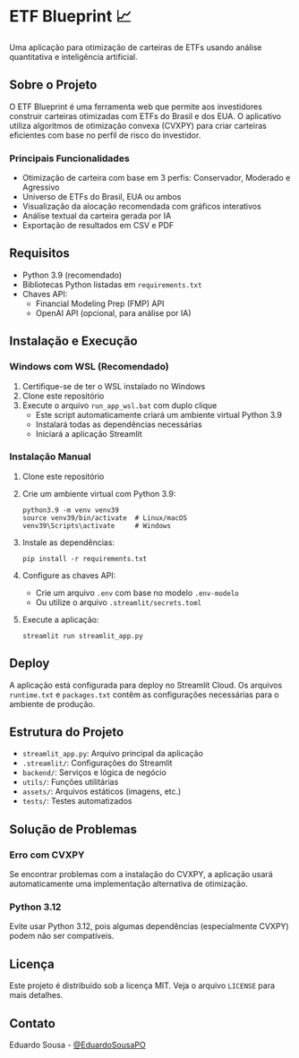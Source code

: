 # ETF Blueprint 📈

Uma aplicação para otimização de carteiras de ETFs usando análise quantitativa e inteligência artificial.

## Sobre o Projeto

O ETF Blueprint é uma ferramenta web que permite aos investidores construir carteiras otimizadas com ETFs do Brasil e dos EUA. O aplicativo utiliza algoritmos de otimização convexa (CVXPY) para criar carteiras eficientes com base no perfil de risco do investidor.

### Principais Funcionalidades

- Otimização de carteira com base em 3 perfis: Conservador, Moderado e Agressivo
- Universo de ETFs do Brasil, EUA ou ambos
- Visualização da alocação recomendada com gráficos interativos
- Análise textual da carteira gerada por IA
- Exportação de resultados em CSV e PDF

## Requisitos

- Python 3.9 (recomendado)
- Bibliotecas Python listadas em `requirements.txt`
- Chaves API:
  - Financial Modeling Prep (FMP) API
  - OpenAI API (opcional, para análise por IA)

## Instalação e Execução

### Windows com WSL (Recomendado)

1. Certifique-se de ter o WSL instalado no Windows
2. Clone este repositório
3. Execute o arquivo `run_app_wsl.bat` com duplo clique
   - Este script automaticamente criará um ambiente virtual Python 3.9
   - Instalará todas as dependências necessárias
   - Iniciará a aplicação Streamlit

### Instalação Manual

1. Clone este repositório
2. Crie um ambiente virtual com Python 3.9:
   ```
   python3.9 -m venv venv39
   source venv39/bin/activate  # Linux/macOS
   venv39\Scripts\activate     # Windows
   ```
3. Instale as dependências:
   ```
   pip install -r requirements.txt
   ```
4. Configure as chaves API:
   - Crie um arquivo `.env` com base no modelo `.env-modelo`
   - Ou utilize o arquivo `.streamlit/secrets.toml`

5. Execute a aplicação:
   ```
   streamlit run streamlit_app.py
   ```

## Deploy

A aplicação está configurada para deploy no Streamlit Cloud. Os arquivos `runtime.txt` e `packages.txt` contêm as configurações necessárias para o ambiente de produção.

## Estrutura do Projeto

- `streamlit_app.py`: Arquivo principal da aplicação
- `.streamlit/`: Configurações do Streamlit
- `backend/`: Serviços e lógica de negócio
- `utils/`: Funções utilitárias
- `assets/`: Arquivos estáticos (imagens, etc.)
- `tests/`: Testes automatizados

## Solução de Problemas

### Erro com CVXPY
Se encontrar problemas com a instalação do CVXPY, a aplicação usará automaticamente uma implementação alternativa de otimização.

### Python 3.12
Evite usar Python 3.12, pois algumas dependências (especialmente CVXPY) podem não ser compatíveis.

## Licença

Este projeto é distribuído sob a licença MIT. Veja o arquivo `LICENSE` para mais detalhes.

## Contato

Eduardo Sousa - [@EduardoSousaPO](https://github.com/EduardoSousaPO) 